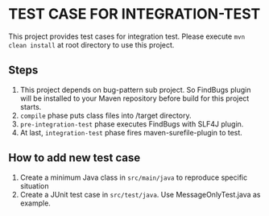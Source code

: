# TEST CASE FOR INTEGRATION-TEST

This project provides test cases for integration test.
Please execute `mvn clean install` at root directory to use this project.

## Steps

1. This project depends on bug-pattern sub project. So FindBugs plugin will be installed to your Maven repository before build for this project starts.
2. `compile` phase puts class files into /target directory.
3. `pre-integration-test` phase executes FindBugs with SLF4J plugin.
4. At last, `integration-test` phase fires maven-surefile-plugin to test.

## How to add new test case

1. Create a minimum Java class in `src/main/java` to reproduce specific situation
2. Create a JUnit test case in `src/test/java`. Use MessageOnlyTest.java as example.
